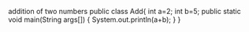  addition of two numbers
public class Add{
 int a=2;
 int b=5;
 public static void main(String args[])
{
System.out.println(a+b);
}
}
